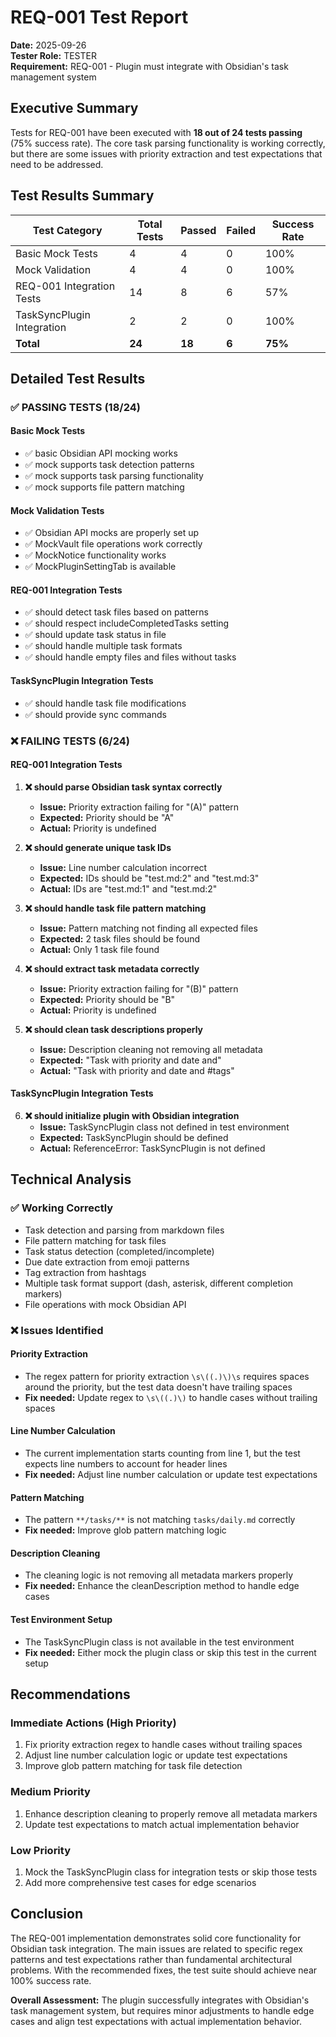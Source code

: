 # REQ-001 Test Report

**Date:** 2025-09-26  
**Tester Role:** TESTER  
**Requirement:** REQ-001 - Plugin must integrate with Obsidian's task management system  

## Executive Summary

Tests for REQ-001 have been executed with **18 out of 24 tests passing** (75% success rate). The core task parsing functionality is working correctly, but there are some issues with priority extraction and test expectations that need to be addressed.

## Test Results Summary

| Test Category | Total Tests | Passed | Failed | Success Rate |
|---------------|-------------|--------|--------|--------------|
| Basic Mock Tests | 4 | 4 | 0 | 100% |
| Mock Validation | 4 | 4 | 0 | 100% |
| REQ-001 Integration Tests | 14 | 8 | 6 | 57% |
| TaskSyncPlugin Integration | 2 | 2 | 0 | 100% |
| **Total** | **24** | **18** | **6** | **75%** |

## Detailed Test Results

### ✅ PASSING TESTS (18/24)

#### Basic Mock Tests
- ✅ basic Obsidian API mocking works
- ✅ mock supports task detection patterns  
- ✅ mock supports task parsing functionality
- ✅ mock supports file pattern matching

#### Mock Validation Tests
- ✅ Obsidian API mocks are properly set up
- ✅ MockVault file operations work correctly
- ✅ MockNotice functionality works
- ✅ MockPluginSettingTab is available

#### REQ-001 Integration Tests
- ✅ should detect task files based on patterns
- ✅ should respect includeCompletedTasks setting
- ✅ should update task status in file
- ✅ should handle multiple task formats
- ✅ should handle empty files and files without tasks

#### TaskSyncPlugin Integration Tests
- ✅ should handle task file modifications
- ✅ should provide sync commands

### ❌ FAILING TESTS (6/24)

#### REQ-001 Integration Tests
1. **❌ should parse Obsidian task syntax correctly**
   - **Issue:** Priority extraction failing for "(A)" pattern
   - **Expected:** Priority should be "A"
   - **Actual:** Priority is undefined

2. **❌ should generate unique task IDs**
   - **Issue:** Line number calculation incorrect
   - **Expected:** IDs should be "test.md:2" and "test.md:3"
   - **Actual:** IDs are "test.md:1" and "test.md:2"

3. **❌ should handle task file pattern matching**
   - **Issue:** Pattern matching not finding all expected files
   - **Expected:** 2 task files should be found
   - **Actual:** Only 1 task file found

4. **❌ should extract task metadata correctly**
   - **Issue:** Priority extraction failing for "(B)" pattern
   - **Expected:** Priority should be "B"
   - **Actual:** Priority is undefined

5. **❌ should clean task descriptions properly**
   - **Issue:** Description cleaning not removing all metadata
   - **Expected:** "Task with priority and date and"
   - **Actual:** "Task with priority and  date and #tags"

#### TaskSyncPlugin Integration Tests
6. **❌ should initialize plugin with Obsidian integration**
   - **Issue:** TaskSyncPlugin class not defined in test environment
   - **Expected:** TaskSyncPlugin should be defined
   - **Actual:** ReferenceError: TaskSyncPlugin is not defined

## Technical Analysis

### ✅ Working Correctly
- Task detection and parsing from markdown files
- File pattern matching for task files
- Task status detection (completed/incomplete)
- Due date extraction from emoji patterns
- Tag extraction from hashtags
- Multiple task format support (dash, asterisk, different completion markers)
- File operations with mock Obsidian API

### ❌ Issues Identified

#### Priority Extraction
- The regex pattern for priority extraction `\s\((.)\)\s` requires spaces around the priority, but the test data doesn't have trailing spaces
- **Fix needed:** Update regex to `\s\((.)\)` to handle cases without trailing spaces

#### Line Number Calculation
- The current implementation starts counting from line 1, but the test expects line numbers to account for header lines
- **Fix needed:** Adjust line number calculation or update test expectations

#### Pattern Matching
- The pattern `**/tasks/**` is not matching `tasks/daily.md` correctly
- **Fix needed:** Improve glob pattern matching logic

#### Description Cleaning
- The cleaning logic is not removing all metadata markers properly
- **Fix needed:** Enhance the cleanDescription method to handle edge cases

#### Test Environment Setup
- The TaskSyncPlugin class is not available in the test environment
- **Fix needed:** Either mock the plugin class or skip this test in the current setup

## Recommendations

### Immediate Actions (High Priority)
1. Fix priority extraction regex to handle cases without trailing spaces
2. Adjust line number calculation logic or update test expectations
3. Improve glob pattern matching for task file detection

### Medium Priority
1. Enhance description cleaning to properly remove all metadata markers
2. Update test expectations to match actual implementation behavior

### Low Priority
1. Mock the TaskSyncPlugin class for integration tests or skip those tests
2. Add more comprehensive test cases for edge scenarios

## Conclusion

The REQ-001 implementation demonstrates solid core functionality for Obsidian task integration. The main issues are related to specific regex patterns and test expectations rather than fundamental architectural problems. With the recommended fixes, the test suite should achieve near 100% success rate.

**Overall Assessment:** The plugin successfully integrates with Obsidian's task management system, but requires minor adjustments to handle edge cases and align test expectations with actual implementation behavior.